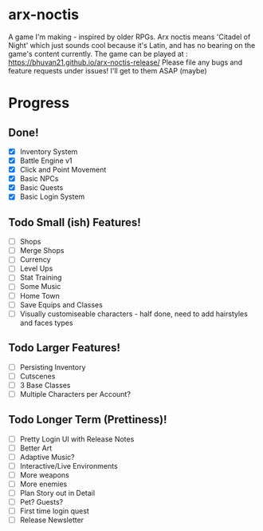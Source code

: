 # arx-noctis
A game I'm making - inspired by older RPGs.
Arx noctis means 'Citadel of Night' which just sounds cool because it's Latin, and has no bearing on the game's content currently. The game can be played at : https://bhuvan21.github.io/arx-noctis-release/
Please file any bugs and feature requests under issues! I'll get to them ASAP (maybe)


Progress
======

Done!
------
- [x] Inventory System
- [x] Battle Engine v1
- [x] Click and Point Movement
- [x] Basic NPCs
- [x] Basic Quests
- [x] Basic Login System

Todo Small (ish) Features!
------
- [ ] Shops
- [ ] Merge Shops
- [ ] Currency
- [ ] Level Ups
- [ ] Stat Training
- [ ] Some Music
- [ ] Home Town
- [ ] Save Equips and Classes
- [ ] Visually customiseable characters - half done, need to add hairstyles and faces types

Todo Larger Features!
------
- [ ] Persisting Inventory
- [ ] Cutscenes
- [ ] 3 Base Classes
- [ ] Multiple Characters per Account?

Todo Longer Term (Prettiness)!
------
- [ ] Pretty Login UI with Release Notes
- [ ] Better Art
- [ ] Adaptive Music?
- [ ] Interactive/Live Environments
- [ ] More weapons
- [ ] More enemies
- [ ] Plan Story out in Detail
- [ ] Pet? Guests?
- [ ] First time login quest
- [ ] Release Newsletter
